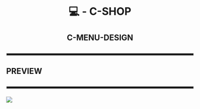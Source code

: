 <div align="center">
  
  <h1>💻 - C-SHOP</h1>

</h4>
  
<h2>C-MENU-DESIGN<h2>

<hr style="height:5px; border: 1px solid #ccc;">
  
<div align = "left">
  <h4>PREVIEW</h4>  
  <hr style="height:5px; border: 1px solid #ccc;">
  <img src = "https://cdn.discordapp.com/attachments/797530806243295272/884429201887883274/unknown.png">
</div>
  
</div>
